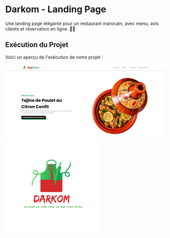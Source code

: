# Darkom - Landing Page

Une landing page élégante pour un restaurant marocain, avec menu, avis clients et réservation en ligne. 🚀✨

## Exécution du Projet

Voici un aperçu de l'exécution de notre projet :

![Exécution du projet](images/image.png)
![Logo du projet](images/logo.jpg)
